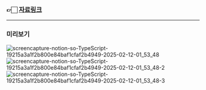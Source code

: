 ### 👉🏻 <a href="https://www.notion.so/TypeScript-19215a3a1f2b800e84baf1cfaf2b4949">자료링크</a>

---

### 미리보기

![screencapture-notion-so-TypeScript-19215a3a1f2b800e84baf1cfaf2b4949-2025-02-12-01_53_48](https://github.com/user-attachments/assets/e2f377c9-9d2f-4604-ac1b-6385c884c2d7)
![screencapture-notion-so-TypeScript-19215a3a1f2b800e84baf1cfaf2b4949-2025-02-12-01_53_48-2](https://github.com/user-attachments/assets/08c7ae54-5562-45bf-9b72-ecf61a35df49)
![screencapture-notion-so-TypeScript-19215a3a1f2b800e84baf1cfaf2b4949-2025-02-12-01_53_48-3](https://github.com/user-attachments/assets/7597e032-9074-4147-a7ad-7a6e406ed8e0)